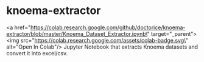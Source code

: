 # knoema-extractor 
<a href=\"https://colab.research.google.com/github/doctorice/knoema-extractor/blob/master/Knoema_Dataset_Extractor.ipynb\" target=\"_parent\"><img src=\"https://colab.research.google.com/assets/colab-badge.svg\" alt=\"Open In Colab\"/></a>
Jupyter Notebook that extracts Knoema datasets and convert it into excel/csv.

